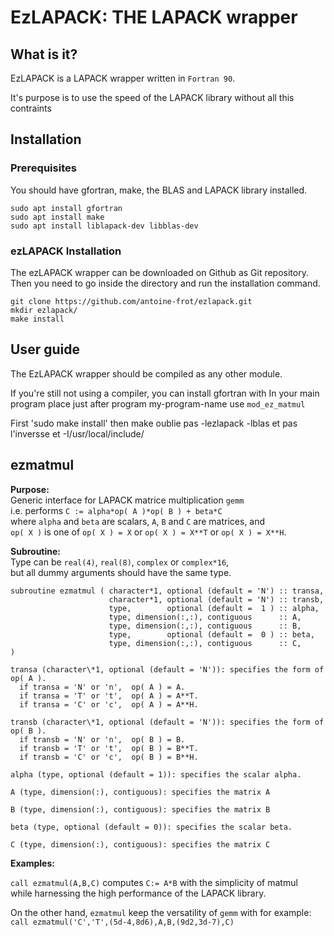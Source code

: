 # EzLAPACK: THE LAPACK wrapper

## What is it?

EzLAPACK is a LAPACK wrapper written in `Fortran 90`.

It's purpose is to use the speed of the LAPACK library without all this contraints

## Installation

### Prerequisites

You should have gfortran, make, the BLAS and LAPACK library installed.

```
sudo apt install gfortran
sudo apt install make
sudo apt install liblapack-dev libblas-dev
```

### ezLAPACK Installation

The ezLAPACK wrapper can be downloaded on Github as Git repository. 
Then you need to go inside the directory and run the installation command.

```
git clone https://github.com/antoine-frot/ezlapack.git
mkdir ezlapack/
make install
```

## User guide
The EzLAPACK wrapper should be compiled as any other module.

If you're still not using a compiler, you can install gfortran with
In your main program place just after program my-program-name
use `mod_ez_matmul`

First 'sudo make install' then make oublie pas -lezlapack -lblas et pas l'inversse et -I/usr/local/include/
## ezmatmul 
**Purpose:**                                                                       
Generic interface for LAPACK matrice multiplication `gemm`                    
i.e. performs `C := alpha*op( A )*op( B ) + beta*C`                              
where `alpha` and `beta` are scalars, `A`, `B` and `C` are matrices, and                 
`op( X )` is one of `op( X ) = X` or `op( X ) = X**T` or `op( X ) = X**H`.

**Subroutine:**                                                                    
Type can be `real(4)`, `real(8)`, `complex` or `complex*16`,                           
but all dummy arguments should have the same type.                             
```                                                                              
subroutine ezmatmul ( character*1, optional (default = 'N') :: transa,         
                      character*1, optional (default = 'N') :: transb,         
                      type,        optional (default =  1 ) :: alpha,          
                      type, dimension(:,:), contiguous      :: A,              
                      type, dimension(:,:), contiguous      :: B,              
                      type,        optional (default =  0 ) :: beta,           
                      type, dimension(:,:), contiguous      :: C,              
)                                                                              
```                                                                               
```                                                                               
transa (character\*1, optional (default = 'N')): specifies the form of op( A ). 
  if transa = 'N' or 'n',  op( A ) = A.                                        
  if transa = 'T' or 't',  op( A ) = A**T.                                     
  if transa = 'C' or 'c',  op( A ) = A**H.                                     
                                                                               
transb (character\*1, optional (default = 'N')): specifies the form of op( B ). 
  if transb = 'N' or 'n',  op( B ) = B.                                        
  if transb = 'T' or 't',  op( B ) = B**T.                                     
  if transb = 'C' or 'c',  op( B ) = B**H.                                     
                                                                               
alpha (type, optional (default = 1)): specifies the scalar alpha.              
                                                                               
A (type, dimension(:), contiguous): specifies the matrix A                     
                                                                               
B (type, dimension(:), contiguous): specifies the matrix B                     
                                                                               
beta (type, optional (default = 0)): specifies the scalar beta.                
                                                                               
C (type, dimension(:), contiguous): specifies the matrix C                     
```                                                                               

**Examples:**                                                                     
                                                                               
`call ezmatmul(A,B,C)` computes `C:= A*B` with the simplicity of matmul            
while harnessing the high performance of the LAPACK library.                   
                                                                               
On the other hand, `ezmatmul` keep the versatility of `gemm` with for example:     
`call ezmatmul('C','T',(5d-4,8d6),A,B,(9d2,3d-7),C)`                             
